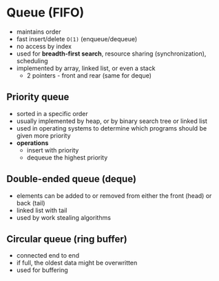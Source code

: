 # Queue (FIFO)
- maintains order
- fast insert/delete `O(1)` (enqueue/dequeue)
- no access by index
- used for **breadth-first search**, resource sharing (synchronization), scheduling
- implemented by array, linked list, or even a stack
    - 2 pointers - front and rear (same for deque)

## Priority queue
- sorted in a specific order
- usually implemented by heap, or by binary search tree or linked list
- used in operating systems to determine which programs should be given more priority
- **operations**
    - insert with priority
    - dequeue the highest priority

## Double-ended queue (deque)
- elements can be added to or removed from either the front (head) or back (tail)
- linked list with tail
- used by work stealing algorithms

## Circular queue (ring buffer)
- connected end to end
- if full, the oldest data might be overwritten
- used for buffering